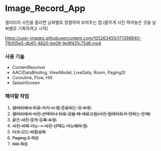 # Image_Record_App
갤러리의 사진을 올리면 날짜별로 정렬하여 보여주는 앱.(몸무게 사진 찍어놓은 것을 날짜별로 기록하려고 시작)

https://user-images.githubusercontent.com/105263450/171398840-7fb105e5-db45-4820-be09-9e9f431c75d6.mp4

### 사용 기술
- ContentResolver
- AAC(DataBinding, ViewModel, LiveData, Room, Paging3)
- Coroutine, Flow, Hilt
- SplashScreen

### 해야할 작업
1. ~~갤러리에서 뒤로 가기 시 앱 종료되는 것 수정.~~
2. ~~갤러리에서 사진 선택이나 뒤로 갔을 때 새로고침(사진 업데이트가 안되는 문제)~~
3. ~~같은 사진 중복 등록 수정.~~
4. ~~사진 삭제 기능 → 사진 선택도 가능해야 함.~~
5. ~~다크 모드 비활성화~~
6. ~~Paging 3 적용~~
7. ~~Hilt 적용~~